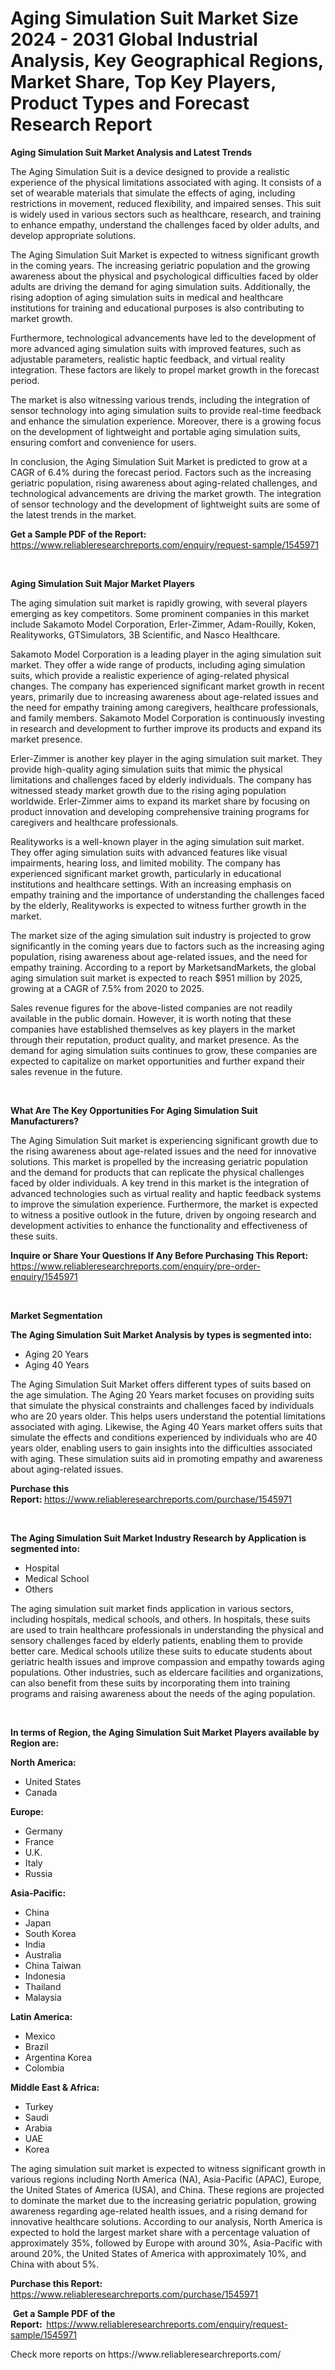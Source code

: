 <p><h1>Aging Simulation Suit Market Size 2024 - 2031 Global Industrial Analysis, Key Geographical Regions, Market Share, Top Key Players, Product Types and Forecast Research Report</h1></p><p><strong>Aging Simulation Suit Market Analysis and Latest Trends</strong></p>
<p><p>The Aging Simulation Suit is a device designed to provide a realistic experience of the physical limitations associated with aging. It consists of a set of wearable materials that simulate the effects of aging, including restrictions in movement, reduced flexibility, and impaired senses. This suit is widely used in various sectors such as healthcare, research, and training to enhance empathy, understand the challenges faced by older adults, and develop appropriate solutions.</p><p>The Aging Simulation Suit Market is expected to witness significant growth in the coming years. The increasing geriatric population and the growing awareness about the physical and psychological difficulties faced by older adults are driving the demand for aging simulation suits. Additionally, the rising adoption of aging simulation suits in medical and healthcare institutions for training and educational purposes is also contributing to market growth.</p><p>Furthermore, technological advancements have led to the development of more advanced aging simulation suits with improved features, such as adjustable parameters, realistic haptic feedback, and virtual reality integration. These factors are likely to propel market growth in the forecast period.</p><p>The market is also witnessing various trends, including the integration of sensor technology into aging simulation suits to provide real-time feedback and enhance the simulation experience. Moreover, there is a growing focus on the development of lightweight and portable aging simulation suits, ensuring comfort and convenience for users.</p><p>In conclusion, the Aging Simulation Suit Market is predicted to grow at a CAGR of 6.4% during the forecast period. Factors such as the increasing geriatric population, rising awareness about aging-related challenges, and technological advancements are driving the market growth. The integration of sensor technology and the development of lightweight suits are some of the latest trends in the market.</p></p>
<p><strong>Get a Sample PDF of the Report:&nbsp;</strong> <a href="https://www.reliableresearchreports.com/enquiry/request-sample/1545971">https://www.reliableresearchreports.com/enquiry/request-sample/1545971</a></p>
<p>&nbsp;</p>
<p><strong>Aging Simulation Suit Major Market Players</strong></p>
<p><p>The aging simulation suit market is rapidly growing, with several players emerging as key competitors. Some prominent companies in this market include Sakamoto Model Corporation, Erler-Zimmer, Adam-Rouilly, Koken, Realityworks, GTSimulators, 3B Scientific, and Nasco Healthcare.</p><p>Sakamoto Model Corporation is a leading player in the aging simulation suit market. They offer a wide range of products, including aging simulation suits, which provide a realistic experience of aging-related physical changes. The company has experienced significant market growth in recent years, primarily due to increasing awareness about age-related issues and the need for empathy training among caregivers, healthcare professionals, and family members. Sakamoto Model Corporation is continuously investing in research and development to further improve its products and expand its market presence.</p><p>Erler-Zimmer is another key player in the aging simulation suit market. They provide high-quality aging simulation suits that mimic the physical limitations and challenges faced by elderly individuals. The company has witnessed steady market growth due to the rising aging population worldwide. Erler-Zimmer aims to expand its market share by focusing on product innovation and developing comprehensive training programs for caregivers and healthcare professionals.</p><p>Realityworks is a well-known player in the aging simulation suit market. They offer aging simulation suits with advanced features like visual impairments, hearing loss, and limited mobility. The company has experienced significant market growth, particularly in educational institutions and healthcare settings. With an increasing emphasis on empathy training and the importance of understanding the challenges faced by the elderly, Realityworks is expected to witness further growth in the market.</p><p>The market size of the aging simulation suit industry is projected to grow significantly in the coming years due to factors such as the increasing aging population, rising awareness about age-related issues, and the need for empathy training. According to a report by MarketsandMarkets, the global aging simulation suit market is expected to reach $951 million by 2025, growing at a CAGR of 7.5% from 2020 to 2025.</p><p>Sales revenue figures for the above-listed companies are not readily available in the public domain. However, it is worth noting that these companies have established themselves as key players in the market through their reputation, product quality, and market presence. As the demand for aging simulation suits continues to grow, these companies are expected to capitalize on market opportunities and further expand their sales revenue in the future.</p></p>
<p>&nbsp;</p>
<p><strong>What Are The Key Opportunities For Aging Simulation Suit Manufacturers?</strong></p>
<p><p>The Aging Simulation Suit market is experiencing significant growth due to the rising awareness about age-related issues and the need for innovative solutions. This market is propelled by the increasing geriatric population and the demand for products that can replicate the physical challenges faced by older individuals. A key trend in this market is the integration of advanced technologies such as virtual reality and haptic feedback systems to improve the simulation experience. Furthermore, the market is expected to witness a positive outlook in the future, driven by ongoing research and development activities to enhance the functionality and effectiveness of these suits.</p></p>
<p><strong>Inquire or Share Your Questions If Any Before Purchasing This Report:</strong> <a href="https://www.reliableresearchreports.com/enquiry/pre-order-enquiry/1545971">https://www.reliableresearchreports.com/enquiry/pre-order-enquiry/1545971</a></p>
<p>&nbsp;</p>
<p><strong>Market Segmentation</strong></p>
<p><strong>The Aging Simulation Suit Market Analysis by types is segmented into:</strong></p>
<p><ul><li>Aging 20 Years</li><li>Aging 40 Years</li></ul></p>
<p><p>The Aging Simulation Suit Market offers different types of suits based on the age simulation. The Aging 20 Years market focuses on providing suits that simulate the physical constraints and challenges faced by individuals who are 20 years older. This helps users understand the potential limitations associated with aging. Likewise, the Aging 40 Years market offers suits that simulate the effects and conditions experienced by individuals who are 40 years older, enabling users to gain insights into the difficulties associated with aging. These simulation suits aid in promoting empathy and awareness about aging-related issues.</p></p>
<p><strong>Purchase this Report:&nbsp;</strong><a href="https://www.reliableresearchreports.com/purchase/1545971">https://www.reliableresearchreports.com/purchase/1545971</a></p>
<p>&nbsp;</p>
<p><strong>The Aging Simulation Suit Market Industry Research by Application is segmented into:</strong></p>
<p><ul><li>Hospital</li><li>Medical School</li><li>Others</li></ul></p>
<p><p>The aging simulation suit market finds application in various sectors, including hospitals, medical schools, and others. In hospitals, these suits are used to train healthcare professionals in understanding the physical and sensory challenges faced by elderly patients, enabling them to provide better care. Medical schools utilize these suits to educate students about geriatric health issues and improve compassion and empathy towards aging populations. Other industries, such as eldercare facilities and organizations, can also benefit from these suits by incorporating them into training programs and raising awareness about the needs of the aging population.</p></p>
<p>&nbsp;</p>
<p><strong>In terms of Region, the Aging Simulation Suit Market Players available by Region are:</strong></p>
<p>
    <p> <strong> North America: </strong>
        <ul>
            <li>United States</li>
            <li>Canada</li>
        </ul>
        </p> 
    <p> <strong> Europe: </strong>
        <ul>
            <li>Germany</li>
            <li>France</li>
            <li>U.K.</li>
            <li>Italy</li>
            <li>Russia</li>
        </ul>
        </p> 
    <p> <strong> Asia-Pacific: </strong>
        <ul>
            <li>China</li>
            <li>Japan</li>
            <li>South Korea</li>
            <li>India</li>
            <li>Australia</li>
            <li>China Taiwan</li>
            <li>Indonesia</li>
            <li>Thailand</li>
            <li>Malaysia</li>
        </ul>
        </p> 
    <p> <strong> Latin America: </strong>
        <ul>
            <li>Mexico</li>
            <li>Brazil</li>
            <li>Argentina Korea</li>
            <li>Colombia</li>
        </ul>
        </p> 
    <p> <strong> Middle East & Africa: </strong>
        <ul>
            <li>Turkey</li>
            <li>Saudi</li>
            <li>Arabia</li>
            <li>UAE</li>
            <li>Korea</li>
        </ul>
    </p>
    </p>
<p><p>The aging simulation suit market is expected to witness significant growth in various regions including North America (NA), Asia-Pacific (APAC), Europe, the United States of America (USA), and China. These regions are projected to dominate the market due to the increasing geriatric population, growing awareness regarding age-related health issues, and a rising demand for innovative healthcare solutions. According to our analysis, North America is expected to hold the largest market share with a percentage valuation of approximately 35%, followed by Europe with around 30%, Asia-Pacific with around 20%, the United States of America with approximately 10%, and China with about 5%.</p></p>
<p><strong>Purchase this Report: </strong><a href="https://www.reliableresearchreports.com/purchase/1545971">https://www.reliableresearchreports.com/purchase/1545971</a></p>
<p>&nbsp;<strong>Get a Sample PDF of the Report:&nbsp;&nbsp;</strong><a href="https://www.reliableresearchreports.com/enquiry/request-sample/1545971">https://www.reliableresearchreports.com/enquiry/request-sample/1545971</a></p>
<p><strong></strong></p>
<p>Check more reports on https://www.reliableresearchreports.com/</p>